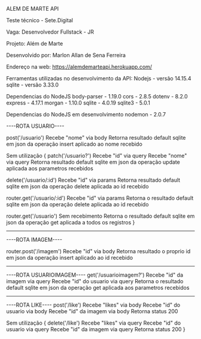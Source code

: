 ALEM DE MARTE API

Teste técnico - Sete.Digital

Vaga: Desenvolvedor Fullstack - JR

Projeto: Além de Marte

Desenvolvido por: Marlon Allan de Sena Ferreira

Endereço na web: https://alemdemarteapi.herokuapp.com/

Ferramentas utilizadas no desenvolvimento da API:
  Nodejs - versão 14.15.4
  sqlite - versão 3.33.0
 
Dependencias do NodeJS
body-parser -  1.19.0
cors        -  2.8.5
dotenv      -  8.2.0
express     -  4.17.1
morgan      -  1.10.0
sqlite      -  4.0.19
sqlite3     -  5.0.1
 
Dependencias do NodeJS em desenvolvimento
 nodemon     -  2.0.7
 
 ----ROTA USUARIO----
 
post('/usuario')
  Recebe "nome" via body
    Retorna resultado default sqlite em json da operação insert aplicado ao nome recebido

Sem utilização {
  patch('/usuario?')
    Recebe "id" via query
    Recebe "nome" via query
      Retorna resultado default sqlite em json da operação update aplicada aos parametros recebidos

  delete('/usuario/:id')
    Recebe "id" via params
      Retorna resultado default sqlite em json da operação delete aplicada ao id recebido

  router.get('/usuario/:id')
    Recebe "id" via params
      Retorna o resultado default sqlite em json da operação delete aplicada ao id recebido

  router.get('/usuario')
    Sem recebimento
      Retorna o resultado default sqlite em json da operação get aplicada a todos os registros
}    

--------------------------------

----ROTA IMAGEM----

router.post('/imagem')
  Recebe "id" via body
    Retorna resultado o proprio id em json da operação insert aplicado ao id recebido

--------------------------------

----ROTA USUARIOIMAGEM----
get('/usuarioimagem?')
  Recebe "id" da imagem via query 
  Recebe "id" do usuario via query 
      Retorna o resultado default sqlite em json da operação get aplicada aos parametros recebidos

--------------------------------

----ROTA LIKE----
post('/like')
  Recebe "likes" via body
  Recebe "id" do usuario via body
  Recebe "id" da imagem via body
    Retorna status 200

Sem utilização {
  delete('/like')
    Recebe "likes" via query
    Recebe "id" do usuario via query
    Recebe "id" da imagem via query
      Retorna status 200
}
